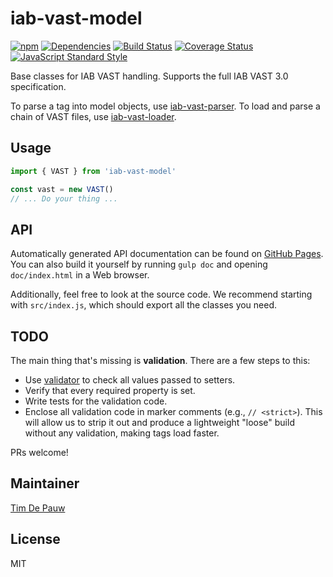 # iab-vast-model

[![npm](https://img.shields.io/npm/v/iab-vast-model.svg)](https://www.npmjs.com/package/iab-vast-model) [![Dependencies](https://img.shields.io/david/zentrick/iab-vast-model.svg)](https://david-dm.org/zentrick/iab-vast-model) [![Build Status](https://img.shields.io/travis/zentrick/iab-vast-model/master.svg)](https://travis-ci.org/zentrick/iab-vast-model) [![Coverage Status](https://img.shields.io/coveralls/zentrick/iab-vast-model/master.svg)](https://coveralls.io/r/zentrick/iab-vast-model) [![JavaScript Standard Style](https://img.shields.io/badge/code%20style-standard-brightgreen.svg)](https://github.com/feross/standard)

Base classes for IAB VAST handling. Supports the full IAB VAST 3.0 specification.

To parse a tag into model objects, use
[iab-vast-parser](https://www.npmjs.com/package/iab-vast-parser).
To load and parse a chain of VAST files, use
[iab-vast-loader](https://www.npmjs.com/package/iab-vast-loader).

## Usage

```javascript
import { VAST } from 'iab-vast-model'

const vast = new VAST()
// ... Do your thing ...
```

## API

Automatically generated API documentation can be found on
[GitHub Pages](https://zentrick.github.io/iab-vast-model/doc/). You can also
build it yourself by running `gulp doc` and opening `doc/index.html` in a Web
browser.

Additionally, feel free to look at the source code. We recommend starting with
`src/index.js`, which should export all the classes you need.

## TODO

The main thing that's missing is **validation**. There are a few steps to this:

- Use [validator](https://www.npmjs.com/package/validator) to check all values
  passed to setters.
- Verify that every required property is set.
- Write tests for the validation code.
- Enclose all validation code in marker comments (e.g., `// <strict>`). This
  will allow us to strip it out and produce a lightweight "loose" build without
  any validation, making tags load faster.

PRs welcome!

## Maintainer

[Tim De Pauw](https://github.com/timdp)

## License

MIT
